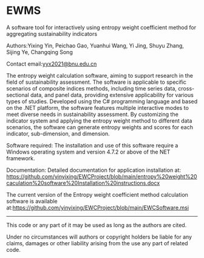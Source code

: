 # EWMS

A software tool for interactively using entropy weight coefficient method for aggregating sustainability indicators

Authors:Yixing Yin, Peichao Gao, Yuanhui Wang, Yi Jing, Shuyu Zhang, Sijing Ye, Changqing Song

Contact email:yyx2021@bnu.edu.cn

The entropy weight calculation software, aiming to support research in the field of sustainability assessment. The software is applicable to specific scenarios of composite indices methods, including time series data, cross-sectional data, and panel data, providing extensive applicability for various types of studies. Developed using the C# programming language and based on the .NET platform, the software features multiple interactive modes to meet diverse needs in sustainability assessment. By customizing the indicator system and applying the entropy weight method to different data scenarios, the software can generate entropy weights and scores for each indicator, sub-dimension, and dimension. 

Software required: The installation and use of this software require a Windows operating system and version 4.7.2 or above of the NET framework.

Documentation: Detailed documentation for application installation at: https://github.com/yinyixing/EWCProject/blob/main/entropy%20weight%20caculation%20software%20Installation%20instructions.docx

The current version of the Entropy weight coefficient method calculation software is available at:https://github.com/yinyixing/EWCProject/blob/main/EWCSoftware.msi

****

This code or any part of it may be used as long as the authors are cited. 

Under no circumstances will authors or copyright holders be liable for any claims, damages or other liability arising from the use any part of related code.
